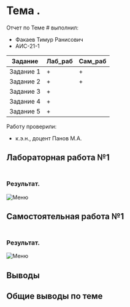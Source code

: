 # Тема . 
Отчет по Теме # выполнил:
- Факаев Тимур Ранисович
- АИС-21-1

| Задание | Лаб_раб | Сам_раб |
| ------ | ------ | ------ |
| Задание 1 | + | + |
| Задание 2 | + | + |
| Задание 3 | + | 
| Задание 4 | + |
| Задание 5 | + | 


Работу проверили:
- к.э.н., доцент Панов М.А.

## Лабораторная работа №1
### 
```python

```
### Результат.
![Меню]( )



## Самостоятельная работа №1
###

```python

```
### Результат.
![Меню]( )

## Выводы



## Общие выводы по теме
